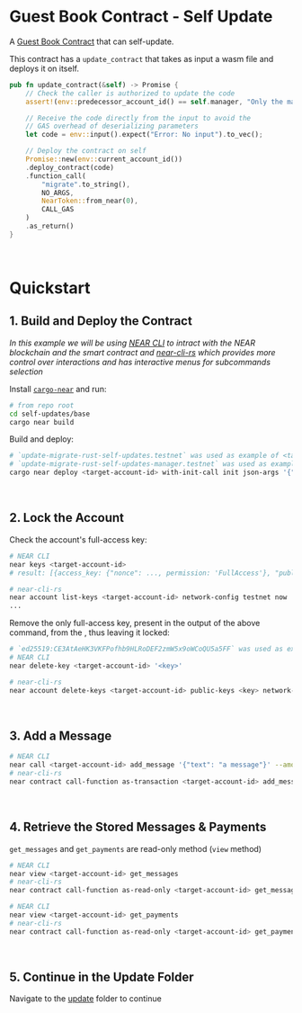 # Guest Book Contract - Self Update

A [Guest Book Contract](../../basic-updates/base/) that can self-update.

This contract has a `update_contract` that takes as input a wasm file and deploys it on itself.

```rust
pub fn update_contract(&self) -> Promise {
    // Check the caller is authorized to update the code
    assert!(env::predecessor_account_id() == self.manager, "Only the manager can update the code");

    // Receive the code directly from the input to avoid the
    // GAS overhead of deserializing parameters
    let code = env::input().expect("Error: No input").to_vec();

    // Deploy the contract on self
    Promise::new(env::current_account_id())
    .deploy_contract(code)
    .function_call(
        "migrate".to_string(),
        NO_ARGS,
        NearToken::from_near(0),
        CALL_GAS
    )
    .as_return()
}
```

<br />

# Quickstart

## 1. Build and Deploy the Contract

_In this example we will be using [NEAR CLI](https://github.com/near/near-cli)
to intract with the NEAR blockchain and the smart contract and [near-cli-rs](https://near.cli.rs)
which provides more control over interactions and has interactive menus for subcommands selection_

Install [`cargo-near`](https://github.com/near/cargo-near) and run:

```bash
# from repo root
cd self-updates/base
cargo near build
```

Build and deploy:

```bash
# `update-migrate-rust-self-updates.testnet` was used as example of <target-account-id>
# `update-migrate-rust-self-updates-manager.testnet` was used as example of <manager-account-id>
cargo near deploy <target-account-id> with-init-call init json-args '{"manager":"<manager-account-id>"}' prepaid-gas '100.0 Tgas' attached-deposit '0 NEAR' network-config testnet sign-with-keychain send
```

<br />

## 2. Lock the Account

Check the account's full-access key:

```bash
# NEAR CLI
near keys <target-account-id>
# result: [{access_key: {"nonce": ..., permission: 'FullAccess'}, "public_key": '<key>'}]

# near-cli-rs 
near account list-keys <target-account-id> network-config testnet now
...
```

Remove the only full-access key, present in the output of the above command, from the <target-account-id>, thus leaving it locked:

```bash
# `ed25519:CE3AtAeHK3VKFPofhb9HLRoDEF2zmW5x9oWCoQU5a5FF` was used as example of <key>
# NEAR CLI
near delete-key <target-account-id> '<key>'

# near-cli-rs 
near account delete-keys <target-account-id> public-keys <key> network-config testnet sign-with-keychain send
```

<br />

## 3. Add a Message

```bash
# NEAR CLI
near call <target-account-id> add_message '{"text": "a message"}' --amount 0.1 --accountId <account>
# near-cli-rs 
near contract call-function as-transaction <target-account-id> add_message json-args '{"text": "a message"}' prepaid-gas '100.0 Tgas' attached-deposit '0.1 NEAR' sign-as <account> network-config testnet sign-with-keychain send
```

<br />

## 4. Retrieve the Stored Messages & Payments
`get_messages` and `get_payments` are read-only method (`view` method)

```bash
# NEAR CLI
near view <target-account-id> get_messages
# near-cli-rs 
near contract call-function as-read-only <target-account-id> get_messages json-args {} network-config testnet now
```
  
```bash
# NEAR CLI
near view <target-account-id> get_payments
# near-cli-rs 
near contract call-function as-read-only <target-account-id> get_payments json-args {} network-config testnet now
```

<br />

## 5. Continue in the Update Folder
Navigate to the [update](../update/) folder to continue
